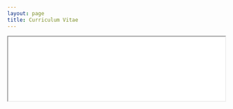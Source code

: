```yaml
---
layout: page
title: Curriculum Vitae
---
```


<iframe src="eaperkowski.github.io/pdfs/CV_8-14-2020.pdf" width="100% height=100%">
</iframe>
